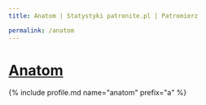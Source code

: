 ```yaml
---
title: Anatom | Statystyki patronite.pl | Patromierz

permalink: /anatom
---
```


# [Anatom](https://patronite.pl/anatom)

{% include profile.md name="anatom" prefix="a" %}
